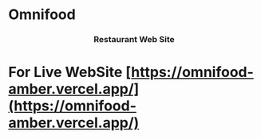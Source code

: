 # Omnifood
<h3 align="center">Restaurant Web Site</h3>

# For Live WebSite [https://omnifood-amber.vercel.app/](https://omnifood-amber.vercel.app/)
